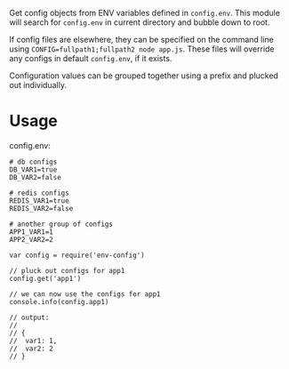 Get config objects from ENV variables defined in `config.env`.  This module will search for `config.env` in current directory and bubble down to root.  

If config files are elsewhere, they can be specified on the command line using `CONFIG=fullpath1;fullpath2 node app.js`.  These files will override any configs in default `config.env`, if it exists.

Configuration values can be grouped together using a prefix and plucked out individually.

# Usage

config.env:
```
# db configs
DB_VAR1=true
DB_VAR2=false

# redis configs
REDIS_VAR1=true
REDIS_VAR2=false

# another group of configs
APP1_VAR1=1
APP2_VAR2=2

```


```
var config = require('env-config')

// pluck out configs for app1
config.get('app1')

// we can now use the configs for app1
console.info(config.app1)

// output:
//
// {
// 	var1: 1,
// 	var2: 2
// }

```

